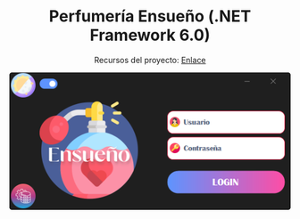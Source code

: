 <div align="center">

# Perfumería Ensueño (.NET Framework 6.0)

Recursos del proyecto: [Enlace](https://bit.ly/44aRtPH)

![Perfumería Ensueño](https://github.com/davld7/ensueno/blob/master/preview.png?raw=true)

</div>
